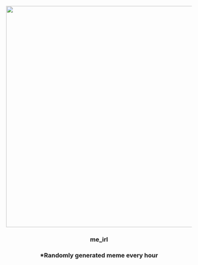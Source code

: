<p align="center">
        <img src="https://i.redd.it/km8ndv9v4b391.jpg" width="600" height="600">
        </p>
        <h3 align="center">me_irl</h3>
        <h3 align="center">*Randomly generated meme every hour</h3>
    
